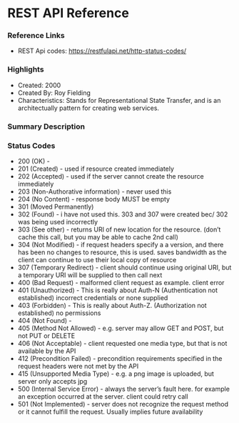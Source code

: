 # REST API Reference

### Reference Links

- REST Api codes: https://restfulapi.net/http-status-codes/

### Highlights

- Created: 2000
- Created By: Roy Fielding
- Characteristics: Stands for Representational State Transfer, and is an architectually pattern for creating web services.

### Summary Description

### Status Codes

- 200 (OK) -
- 201 (Created) - used if resource created immediately
- 202 (Accepted) - used if the server cannot create the resource immediately
- 203 (Non-Authorative information) - never used this
- 204 (No Content) - response body MUST be empty
- 301 (Moved Permanently)
- 302 (Found) - i have not used this. 303 and 307 were created bec/ 302 was being used incorrectly
- 303 (See other) - returns URI of new location for the resource. (don’t cache this call, but you may be able to cache 2nd call)
- 304 (Not Modified) - if request headers specify a a version, and there has been no changes to resource, this is used. saves bandwidth as the client can continue to use their local copy of resource
- 307 (Temporary Redirect) - client should continue using original URI, but a temporary URI will be supplied to then call next
- 400 (Bad Request) - malformed client request as example. client error
- 401 (Unauthorized) - This is really about Auth-N (Authentication not established) incorrect credentials or none supplied
- 403 (Forbidden) - This is really about Auth-Z. (Authorization not established) no permissions
- 404 (Not Found) -
- 405 (Method Not Allowed) - e.g. server may allow GET and POST, but not PUT or DELETE
- 406 (Not Acceptable) - client requested one media type, but that is not available by the API
- 412 (Precondition Failed) - precondition requirements specified in the request headers were not met by the API
- 415 (Unsupported Media Type) - e.g. a png image is uploaded, but server only accepts jpg
- 500 (Internal Service Error) - always the server’s fault here. for example an exception occurred at the server. client could retry call
- 501 (Not Implemented) - server does not recognize the request method or it cannot fulfill the request. Usually implies future availability
